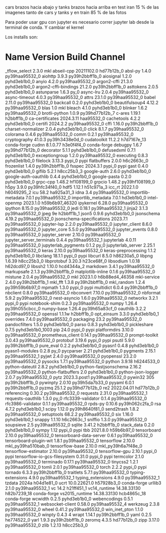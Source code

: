 cars brazos hacia abajo y tanks brazos hacia arriba
en test iran 15 % de las imagenes tanto de cars y tanks y en train 85 % de las fotos 


Para poder usar gpu con jupyter es necesario correr jupyter lab desde la terminal de conda.
Y cambiar el kernel

Los installs son:
# Name                    Version                   Build  Channel
_tflow_select             2.3.0                       mkl
abseil-cpp                20211102.0           hd77b12b_0
absl-py                   1.4.0            py39haa95532_0
aiohttp                   3.9.3            py39h2bbff1b_0
aiosignal                 1.2.0              pyhd3eb1b0_0
anyio                     4.2.0            py39haa95532_0
argon2-cffi               21.3.0             pyhd3eb1b0_0
argon2-cffi-bindings      21.2.0           py39h2bbff1b_0
asttokens                 2.0.5              pyhd3eb1b0_0
astunparse                1.6.3                      py_0
async-lru                 2.0.4            py39haa95532_0
async-timeout             4.0.3            py39haa95532_0
attrs                     23.1.0           py39haa95532_0
babel                     2.11.0           py39haa95532_0
backcall                  0.2.0              pyhd3eb1b0_0
beautifulsoup4            4.12.2           py39haa95532_0
blas                      1.0                         mkl
bleach                    4.1.0              pyhd3eb1b0_0
blinker                   1.6.2            py39haa95532_0
brotli-python             1.0.9            py39hd77b12b_7
c-ares                    1.19.1               h2bbff1b_0
ca-certificates           2024.3.11            haa95532_0
cachetools                4.2.2              pyhd3eb1b0_0
certifi                   2024.2.2         py39haa95532_0
cffi                      1.16.0           py39h2bbff1b_0
charset-normalizer        2.0.4              pyhd3eb1b0_0
click                     8.1.7            py39haa95532_0
colorama                  0.4.6            py39haa95532_0
comm                      0.2.1            py39haa95532_0
cryptography              41.0.3           py39h3438e0d_0
cudatoolkit               11.2.2              h7d7167e_13    conda-forge
cudnn                     8.1.0.77             h3e0f4f4_0    conda-forge
debugpy                   1.6.7            py39hd77b12b_0
decorator                 5.1.1              pyhd3eb1b0_0
defusedxml                0.7.1              pyhd3eb1b0_0
exceptiongroup            1.2.0            py39haa95532_0
executing                 0.8.3              pyhd3eb1b0_0
filelock                  3.13.3                   pypi_0    pypi
flatbuffers               2.0.0                h6c2663c_0
frozenlist                1.4.0            py39h2bbff1b_0
fsspec                    2024.3.1                 pypi_0    pypi
gast                      0.4.0              pyhd3eb1b0_0
giflib                    5.2.1                h8cc25b3_3
google-auth               2.6.0              pyhd3eb1b0_0
google-auth-oauthlib      0.4.4              pyhd3eb1b0_0
google-pasta              0.2.0              pyhd3eb1b0_0
grpc-cpp                  1.48.2               hf108199_0
grpcio                    1.48.2           py39hf108199_0
h5py                      3.9.0            py39hfc34f40_0
hdf5                      1.12.1               h51c971a_3
icc_rt                    2022.1.0             h6049295_2
icu                       58.2                 ha925a31_3
idna                      3.4              py39haa95532_0
importlib-metadata        7.0.1            py39haa95532_0
importlib_metadata        7.0.1                hd3eb1b0_0
intel-openmp              2023.1.0         h59b6b97_46320
ipykernel                 6.28.0           py39haa95532_0
ipython                   8.15.0           py39haa95532_0
jedi                      0.18.1           py39haa95532_1
jinja2                    3.1.3            py39haa95532_0
jpeg                      9e                   h2bbff1b_1
json5                     0.9.6              pyhd3eb1b0_0
jsonschema                4.19.2           py39haa95532_0
jsonschema-specifications 2023.7.1         py39haa95532_0
jupyter-lsp               2.2.0            py39haa95532_0
jupyter_client            8.6.0            py39haa95532_0
jupyter_core              5.5.0            py39haa95532_0
jupyter_events            0.8.0            py39haa95532_0
jupyter_server            2.10.0           py39haa95532_0
jupyter_server_terminals  0.4.4            py39haa95532_1
jupyterlab                4.0.11           py39haa95532_0
jupyterlab_pygments       0.1.2                      py_0
jupyterlab_server         2.25.1           py39haa95532_0
keras                     2.10.0           py39haa95532_0
keras-preprocessing       1.1.2              pyhd3eb1b0_0
libclang                  18.1.1                   pypi_0    pypi
libcurl                   8.5.0                h86230a5_0
libpng                    1.6.39               h8cc25b3_0
libprotobuf               3.20.3               h23ce68f_0
libsodium                 1.0.18               h62dcd97_0
libssh2                   1.10.0               hcd4344a_2
markdown                  3.4.1            py39haa95532_0
markupsafe                2.1.3            py39h2bbff1b_0
matplotlib-inline         0.1.6            py39haa95532_0
mistune                   2.0.4            py39haa95532_0
mkl                       2023.1.0         h6b88ed4_46358
mkl-service               2.4.0            py39h2bbff1b_1
mkl_fft                   1.3.8            py39h2bbff1b_0
mkl_random                1.2.4            py39h59b6b97_0
mpmath                    1.3.0                    pypi_0    pypi
multidict                 6.0.4            py39h2bbff1b_0
nbclient                  0.8.0            py39haa95532_0
nbconvert                 7.10.0           py39haa95532_0
nbformat                  5.9.2            py39haa95532_0
nest-asyncio              1.6.0            py39haa95532_0
networkx                  3.2.1                    pypi_0    pypi
notebook-shim             0.2.3            py39haa95532_0
numpy                     1.26.4           py39h055cbcc_0
numpy-base                1.26.4           py39h65a83cf_0
oauthlib                  3.2.2            py39haa95532_0
openssl                   1.1.1w               h2bbff1b_0
opt_einsum                3.3.0              pyhd3eb1b0_1
overrides                 7.4.0            py39haa95532_0
packaging                 23.2             py39haa95532_0
pandocfilters             1.5.0              pyhd3eb1b0_0
parso                     0.8.3              pyhd3eb1b0_0
pickleshare               0.7.5           pyhd3eb1b0_1003
pip                       24.0                     pypi_0    pypi
platformdirs              3.10.0           py39haa95532_0
prometheus_client         0.14.1           py39haa95532_0
prompt-toolkit            3.0.43           py39haa95532_0
protobuf                  3.19.6                   pypi_0    pypi
psutil                    5.9.0            py39h2bbff1b_0
pure_eval                 0.2.2              pyhd3eb1b0_0
pyasn1                    0.4.8              pyhd3eb1b0_0
pyasn1-modules            0.2.8                      py_0
pycparser                 2.21               pyhd3eb1b0_0
pygments                  2.15.1           py39haa95532_1
pyjwt                     2.4.0            py39haa95532_0
pyopenssl                 23.2.0           py39haa95532_0
pysocks                   1.7.1            py39haa95532_0
python                    3.9.18               h6244533_0
python-dateutil           2.8.2              pyhd3eb1b0_0
python-fastjsonschema     2.16.2           py39haa95532_0
python-flatbuffers        2.0                pyhd3eb1b0_0
python-json-logger        2.0.7            py39haa95532_0
pytz                      2023.3.post1     py39haa95532_0
pywin32                   305              py39h2bbff1b_0
pywinpty                  2.0.10           py39h5da7b33_0
pyyaml                    6.0.1            py39h2bbff1b_0
pyzmq                     25.1.2           py39hd77b12b_0
re2                       2022.04.01           hd77b12b_0
referencing               0.30.2           py39haa95532_0
requests                  2.31.0           py39haa95532_1
requests-oauthlib         1.3.0                      py_0
rfc3339-validator         0.1.4            py39haa95532_0
rfc3986-validator         0.1.1            py39haa95532_0
rpds-py                   0.10.6           py39h062c2fa_0
rsa                       4.7.2              pyhd3eb1b0_1
scipy                     1.12.0           py39h8640f81_0
send2trash                1.8.2            py39haa95532_0
setuptools                68.2.2           py39haa95532_0
six                       1.16.0             pyhd3eb1b0_1
snappy                    1.1.10               h6c2663c_1
sniffio                   1.3.0            py39haa95532_0
soupsieve                 2.5              py39haa95532_0
sqlite                    3.41.2               h2bbff1b_0
stack_data                0.2.0              pyhd3eb1b0_0
sympy                     1.12                     pypi_0    pypi
tbb                       2021.8.0             h59b6b97_0
tensorboard               2.10.0           py39haa95532_0
tensorboard-data-server   0.6.1            py39haa95532_0
tensorboard-plugin-wit    1.8.1            py39haa95532_0
tensorflow                2.10.0          mkl_py39ha510bab_0
tensorflow-base           2.10.0          mkl_py39h6a7f48e_0
tensorflow-estimator      2.10.0           py39haa95532_0
tensorflow-gpu            2.10.1                   pypi_0    pypi
tensorflow-io-gcs-filesystem 0.31.0                   pypi_0    pypi
termcolor                 2.1.0            py39haa95532_0
terminado                 0.17.1           py39haa95532_0
tinycss2                  1.2.1            py39haa95532_0
tomli                     2.0.1            py39haa95532_0
torch                     2.2.2                    pypi_0    pypi
tornado                   6.3.3            py39h2bbff1b_0
traitlets                 5.7.1            py39haa95532_0
typing-extensions         4.9.0            py39haa95532_1
typing_extensions         4.9.0            py39haa95532_1
tzdata                    2024a                h04d1e81_0
ucrt                      10.0.22621.0         h57928b3_0    conda-forge
urllib3                   2.1.0            py39haa95532_1
vc                        14.2                 h21ff451_1
vc14_runtime              14.38.33130         h82b7239_18    conda-forge
vs2015_runtime            14.38.33130         hcb4865c_18    conda-forge
wcwidth                   0.2.5              pyhd3eb1b0_0
webencodings              0.5.1            py39haa95532_1
websocket-client          0.58.0           py39haa95532_4
werkzeug                  2.3.8            py39haa95532_0
wheel                     0.41.2           py39haa95532_0
win_inet_pton             1.1.0            py39haa95532_0
winpty                    0.4.3                         4
wrapt                     1.14.1           py39h2bbff1b_0
yaml                      0.2.5                he774522_0
yarl                      1.9.3            py39h2bbff1b_0
zeromq                    4.3.5                hd77b12b_0
zipp                      3.17.0           py39haa95532_0
zlib                      1.2.13               h8cc25b3_0
